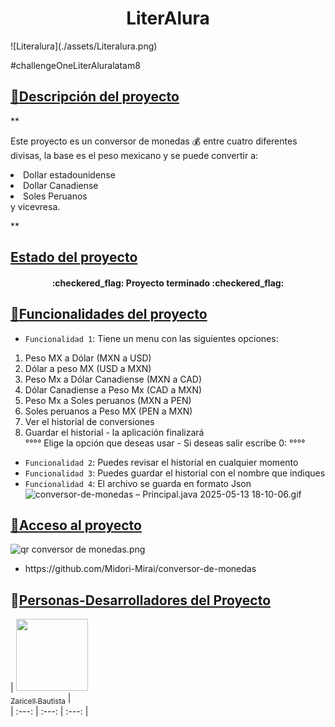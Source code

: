 <h1 align="center"> LiterAlura </h1>
![Literalura](./assets/Literalura.png)

#challengeOneLiterAluralatam8

## [:page_with_curl:Descripción del proyecto](#hola)
**<p>Este proyecto es un conversor de monedas :moneybag: entre cuatro diferentes divisas, la base es el peso mexicano y se puede convertir a: 
  <li>Dollar estadounidense</li>
  <li>Dollar Canadiense</li>
  <li>Soles Peruanos</li>
  y vicevresa.
</p>**

## [Estado del proyecto](#Estado-del-proyecto)
<p><h4 align="center">
:checkered_flag: Proyecto terminado :checkered_flag:
</h4></p>

## [:hammer:Funcionalidades del proyecto](#Características-de-la-aplicación-y-demostración)
- `Funcionalidad 1`: Tiene un menu con las siguientes opciones:
<ol> 
  <li>Peso MX a Dólar (MXN a USD)</li>
<li>Dólar a peso MX (USD a MXN)</li>
<li>Peso Mx a Dólar Canadiense (MXN a CAD)</li>
<li>Dólar Canadiense a Peso Mx (CAD a MXN)</li>
<li>Peso Mx a Soles peruanos (MXN a PEN)</li>
<li>Soles peruanos a Peso MX (PEN a MXN)</li>
<li>Ver el historial de conversiones</li>
<li>Guardar el historial - la aplicación finalizará</li>
°°°° Elige la opción que deseas usar - Si deseas salir escribe 0: °°°°
</ol>

- `Funcionalidad 2`: Puedes revisar el historial en cualquier momento
- `Funcionalidad 3`: Puedes guardar el historial con el nombre que indiques
- `Funcionalidad 4`: El archivo se guarda en formato Json
![conversor-de-monedas – Principal.java 2025-05-13 18-10-06.gif](assest/conversor-de-monedas%20%E2%80%93%20Principal.java%202025-05-13%2018-10-06.gif)
## [:link:Acceso al proyecto](#acceso-proyecto)
![qr conversor de monedas.png](assest/qr%20conversor%20de%20monedas.png)
<ul>
  <li>https://github.com/Midori-Mirai/conversor-de-monedas</li>
</ul> 


## :girl:[Personas-Desarrolladores del Proyecto](#personas-desarrolladores)

| [<img src="https://avatars.githubusercontent.com/u/196402413?v=4" width=115><br><sub>Zaricell Bautista</sub>](https://github.com/Midori-Mirai) |  
| :---: | :---: | :---: |
